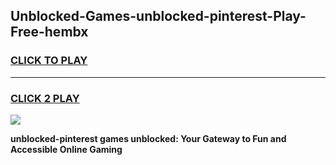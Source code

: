 
## Unblocked-Games-unblocked-pinterest-Play-Free-hembx
<h3>
<a href="https://premium76.site?title=unblocked-pinterest&ref=21A">CLICK TO PLAY</a></h3>
<hr>

<h3>
<a href="https://premium76.site?title=unblocked-pinterest&ref=21A">CLICK 2 PLAY</a>
  
</h3>

<a href="https://premium76.site?title=unblocked-pinterest&ref=21A"><img src="https://clearcache.store/games.png"></a>


**unblocked-pinterest games unblocked: Your Gateway to Fun and Accessible Online Gaming**
